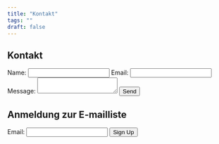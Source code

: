 ```yaml
---
title: "Kontakt"
tags: ""
draft: false
---
```

## Kontakt
<form id="contact-form">
    <label for="name">Name:</label>
    <input type="text" id="name" name="name" required>
    <label for="email">Email:</label>
    <input type="email" id="email" name="email" required>
    <label for="message">Message:</label>
    <textarea id="message" name="message" required></textarea>
    <button type="submit">Send</button>
</form>

## Anmeldung zur E-mailliste
<form id="newsletter-form">
    <label for="newsletter-email">Email:</label>
    <input type="email" id="newsletter-email" name="email" required>
    <button type="submit">Sign Up</button>
</form>